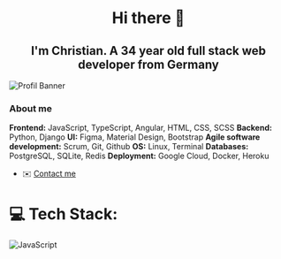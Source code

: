 <h1 align=center>Hi there 👋</h1>
<h2 align=center>I'm Christian. A 34 year old full stack web developer from Germany</h2>

![Profil Banner](https://via.placeholder.com/800x200.png?text=Welcome+to+my+profile)

### About me
**Frontend:** JavaScript, TypeScript, Angular, HTML, CSS, SCSS
**Backend:** Python, Django
**UI:** Figma, Material Design, Bootstrap
**Agile software development:** Scrum, Git, Github
**OS:** Linux, Terminal
**Databases:** PostgreSQL, SQLite, Redis
**Deployment:** Google Cloud, Docker, Heroku


- ✉️ [Contact me](mailto:mail@christian-grund.dev)

# 💻 Tech Stack:
![JavaScript](https://img.shields.io/badge/javascript-%23323330.svg?style=for-the-badge&logo=javascript&logoColor=%23F7DF1E)



